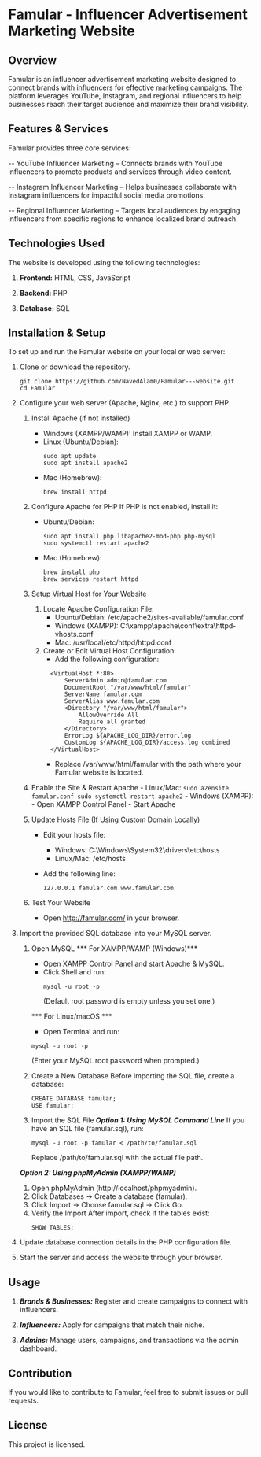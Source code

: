 # Famular - Influencer Advertisement Marketing Website

## Overview

Famular is an influencer advertisement marketing website designed to connect brands with influencers for effective marketing campaigns. The platform leverages YouTube, Instagram, and regional influencers to help businesses reach their target audience and maximize their brand visibility.

## Features & Services

Famular provides three core services:

-- YouTube Influencer Marketing – Connects brands with YouTube influencers to promote products and services    through video content.

-- Instagram Influencer Marketing – Helps businesses collaborate with Instagram influencers for impactful social media promotions.

-- Regional Influencer Marketing – Targets local audiences by engaging influencers from specific regions to enhance localized brand outreach.

## Technologies Used

The website is developed using the following technologies:

1. **Frontend:** HTML, CSS, JavaScript

2. **Backend:** PHP

3. **Database:** SQL

## Installation & Setup

To set up and run the Famular website on your local or web server:

1. Clone or download the repository.
   ```
   git clone https://github.com/NavedAlam0/Famular---website.git
   cd Famular
   ```

2. Configure your web server (Apache, Nginx, etc.) to support PHP.
   1. Install Apache (if not installed)

       - Windows (XAMPP/WAMP): Install XAMPP or WAMP.
       - Linux (Ubuntu/Debian):
           ```
           sudo apt update
           sudo apt install apache2
           ```
       - Mac (Homebrew):
           ```
           brew install httpd
           ```
   2. Configure Apache for PHP
         If PHP is not enabled, install it:
       - Ubuntu/Debian:
          ```
          sudo apt install php libapache2-mod-php php-mysql
          sudo systemctl restart apache2
          ```
       - Mac (Homebrew):
          ```
          brew install php
          brew services restart httpd
          ```
   3. Setup Virtual Host for Your Website
        1. Locate Apache Configuration File:
            - Ubuntu/Debian: /etc/apache2/sites-available/famular.conf
            - Windows (XAMPP): C:\xampp\apache\conf\extra\httpd-vhosts.conf
            - Mac: /usr/local/etc/httpd/httpd.conf
        2. Create or Edit Virtual Host Configuration:
            - Add the following configuration:
            ```
              <VirtualHost *:80>
                  ServerAdmin admin@famular.com
                  DocumentRoot "/var/www/html/famular"
                  ServerName famular.com
                  ServerAlias www.famular.com
                  <Directory "/var/www/html/famular">
                      AllowOverride All
                      Require all granted
                  </Directory>
                  ErrorLog ${APACHE_LOG_DIR}/error.log
                  CustomLog ${APACHE_LOG_DIR}/access.log combined
              </VirtualHost>
              ```
             - Replace /var/www/html/famular with the path where your Famular website is located.
   4. Enable the Site & Restart Apache
             - Linux/Mac:
              ```
               sudo a2ensite famular.conf
               sudo systemctl restart apache2
              ```
             - Windows (XAMPP):
                - Open XAMPP Control Panel
                - Start Apache
   5. Update Hosts File (If Using Custom Domain Locally)
      - Edit your hosts file:

         - Windows: C:\Windows\System32\drivers\etc\hosts
         - Linux/Mac: /etc/hosts
      - Add the following line:
         ```
         127.0.0.1 famular.com www.famular.com
         ```
   6. Test Your Website
       - Open http://famular.com/ in your browser.

3. Import the provided SQL database into your MySQL server.
   1. Open MySQL
      *** For XAMPP/WAMP (Windows)***
        - Open XAMPP Control Panel and start Apache & MySQL.
        - Click Shell and run:
          ```
          mysql -u root -p
          ```
          (Default root password is empty unless you set one.)

      *** For Linux/macOS ***
        - Open Terminal and run:
         ```
         mysql -u root -p
         ```
         (Enter your MySQL root password when prompted.)

   2. Create a New Database
    Before importing the SQL file, create a database:
      ```
      CREATE DATABASE famular;
      USE famular;
      ```
   3. Import the SQL File
    ***Option 1: Using MySQL Command Line***
    If you have an SQL file (famular.sql), run:
      ```
      mysql -u root -p famular < /path/to/famular.sql
      ```
      Replace /path/to/famular.sql with the actual file path.

    ***Option 2: Using phpMyAdmin (XAMPP/WAMP)***
      1. Open phpMyAdmin (http://localhost/phpmyadmin).
      2. Click Databases → Create a database (famular).
      3. Click Import → Choose famular.sql → Click Go.
   4. Verify the Import
    After import, check if the tables exist:
      ```
      SHOW TABLES;
      ```
4. Update database connection details in the PHP configuration file.

5. Start the server and access the website through your browser.

## Usage

1. ***Brands & Businesses:*** Register and create campaigns to connect with influencers.

2. ***Influencers:*** Apply for campaigns that match their niche.

3. ***Admins:*** Manage users, campaigns, and transactions via the admin dashboard.

## Contribution

If you would like to contribute to Famular, feel free to submit issues or pull requests.

## License

This project is licensed.
